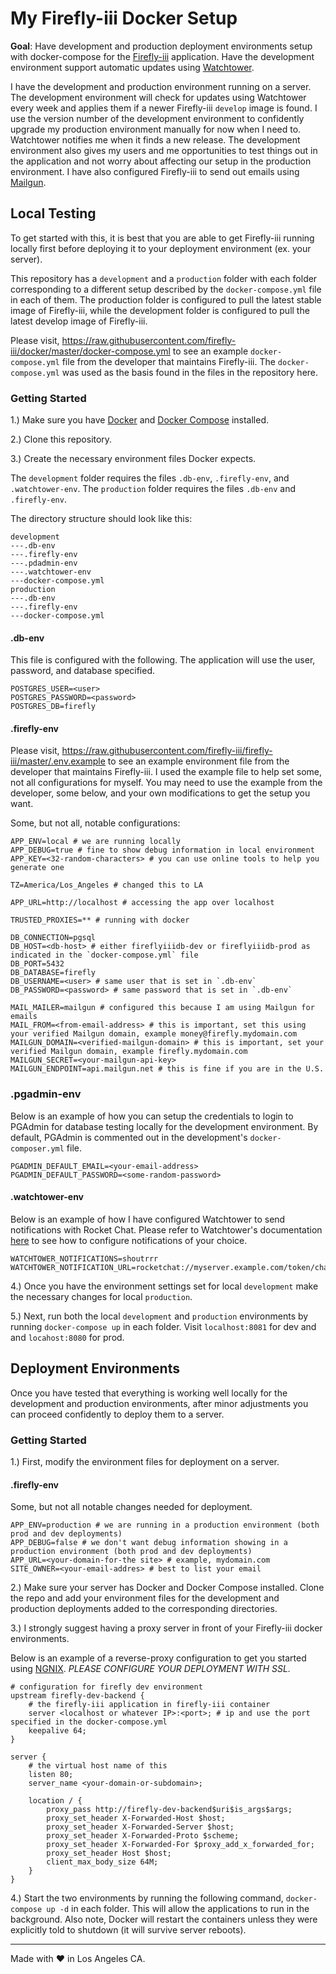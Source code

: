 # My Firefly-iii Docker Setup

**Goal**: Have development and production deployment environments setup
with docker-compose for the [Firefly-iii](https://www.firefly-iii.org/) application. Have the development environment support automatic updates using
[Watchtower](https://containrrr.github.io/watchtower/).

I have the development and production environment running on a server. The development environment will check for updates using Watchtower every week and applies them if a newer Firefly-iii `develop` image is found. I use the version number of the development environment to confidently upgrade my production environment manually for now when I need to. Watchtower notifies me when it finds a new release. The development environment also gives my users and me opportunities to test things out in the application and not worry about affecting our setup in the production environment. I have also configured Firefly-iii
to send out emails using [Mailgun](https://www.mailgun.com/).

## Local Testing

To get started with this, it is best that you are able to get Firefly-iii running locally
first before deploying it to your deployment environment (ex. your server).

This repository has a `development` and a `production` folder with each folder corresponding
to a different setup described by the `docker-compose.yml` file in each of them. The
production folder is configured to pull the latest stable image of Firefly-iii, while the
development folder is configured to pull the latest develop image of Firefly-iii.

Please visit, https://raw.githubusercontent.com/firefly-iii/docker/master/docker-compose.yml
to see an example `docker-compose.yml` file from the developer that maintains Firefly-iii.
The `docker-compose.yml` was used as the basis found in the files in the repository here.

### Getting Started

1.) Make sure you have [Docker](https://www.docker.com/) and [Docker Compose](https://docs.docker.com/compose/) installed.

2.) Clone this repository.

3.) Create the necessary environment files Docker expects.

The `development` folder requires the files `.db-env`, `.firefly-env`, and `.watchtower-env`.
The `production` folder requires the files `.db-env` and `.firefly-env`.

The directory structure should look like this:

```
development
---.db-env
---.firefly-env
---.pdadmin-env
---.watchtower-env
---docker-compose.yml
production
---.db-env
---.firefly-env
---docker-compose.yml
```

#### .db-env

This file is configured with the following. The application will use the user, password,
and database specified.

```
POSTGRES_USER=<user>
POSTGRES_PASSWORD=<password>
POSTGRES_DB=firefly
```

#### .firefly-env

Please visit, https://raw.githubusercontent.com/firefly-iii/firefly-iii/master/.env.example
to see an example environment file from the developer that maintains Firefly-iii.
I used the example file to help set some, not all configurations for myself. You may need to
use the example from the developer, some below, and your own modifications to get the setup
you want.

Some, but not all, notable configurations:

```
APP_ENV=local # we are running locally
APP_DEBUG=true # fine to show debug information in local environment
APP_KEY=<32-random-characters> # you can use online tools to help you generate one

TZ=America/Los_Angeles # changed this to LA

APP_URL=http://localhost # accessing the app over localhost

TRUSTED_PROXIES=** # running with docker

DB_CONNECTION=pgsql
DB_HOST=<db-host> # either fireflyiiidb-dev or fireflyiiidb-prod as indicated in the `docker-compose.yml` file
DB_PORT=5432
DB_DATABASE=firefly
DB_USERNAME=<user> # same user that is set in `.db-env`
DB_PASSWORD=<password> # same password that is set in `.db-env`

MAIL_MAILER=mailgun # configured this because I am using Mailgun for emails
MAIL_FROM=<from-email-address> # this is important, set this using your verified Mailgun domain, example money@firefly.mydomain.com
MAILGUN_DOMAIN=<verified-mailgun-domain> # this is important, set your verified Mailgun domain, example firefly.mydomain.com
MAILGUN_SECRET=<your-mailgun-api-key>
MAILGUN_ENDPOINT=api.mailgun.net # this is fine if you are in the U.S.
```

### .pgadmin-env

Below is an example of how you can setup the credentials to login to PGAdmin for database testing locally for the development environment. By default, PGAdmin is commented
out in the development's `docker-composer.yml` file.

```
PGADMIN_DEFAULT_EMAIL=<your-email-address>
PGADMIN_DEFAULT_PASSWORD=<some-random-password>
```

#### .watchtower-env

Below is an example of how I have configured Watchtower to send notifications with Rocket Chat. Please refer to Watchtower's
documentation [here](https://containrrr.dev/watchtower/notifications/) to see how to configure notifications of your choice.

```
WATCHTOWER_NOTIFICATIONS=shoutrrr
WATCHTOWER_NOTIFICATION_URL=rocketchat://myserver.example.com/token/channel
```

4.) Once you have the environment settings set for local `development` make the necessary changes for local `production`.

5.) Next, run both the local `development` and `production` environments by running
`docker-compose up` in each folder. Visit `localhost:8081` for dev and and `locahost:8080`
for prod.

## Deployment Environments

Once you have tested that everything is working well locally for the development and
production environments, after minor adjustments you can proceed confidently to deploy them
to a server.

### Getting Started

1.) First, modify the environment files for deployment on a server.

#### .firefly-env

Some, but not all notable changes needed for deployment.

```
APP_ENV=production # we are running in a production environment (both prod and dev deployments)
APP_DEBUG=false # we don't want debug information showing in a production environment (both prod and dev deployments)
APP_URL=<your-domain-for-the site> # example, mydomain.com
SITE_OWNER=<your-email-addres> # best to list your email
```

2.) Make sure your server has Docker and Docker Compose installed. Clone the repo and add
your environment files for the development and production deployments added to the
corresponding directories.

3.) I strongly suggest having a proxy server in front of your Firefly-iii docker environments.

Below is an example of a reverse-proxy configuration to get you started using [NGNIX](https://www.nginx.com/).
*PLEASE CONFIGURE YOUR DEPLOYMENT WITH SSL.*

```
# configuration for firefly dev environment
upstream firefly-dev-backend {
    # the firefly-iii application in firefly-iii container
    server <localhost or whatever IP>:<port>; # ip and use the port specified in the docker-compose.yml
    keepalive 64;
}

server {
    # the virtual host name of this
    listen 80;
    server_name <your-domain-or-subdomain>;

    location / {
        proxy_pass http://firefly-dev-backend$uri$is_args$args;
        proxy_set_header X-Forwarded-Host $host;
        proxy_set_header X-Forwarded-Server $host;
        proxy_set_header X-Forwarded-Proto $scheme;
        proxy_set_header X-Forwarded-For $proxy_add_x_forwarded_for;
        proxy_set_header Host $host;
        client_max_body_size 64M;
    }
}

```

4.) Start the two environments by running the following command, `docker-compose up -d` in each folder. This will
allow the applications to run in the background. Also note, Docker will restart the containers unless
they were explicitly told to shutdown (it will survive server reboots).

----------------------------------------------------------------------------------------------------------
Made with ♥ in Los Angeles CA.
